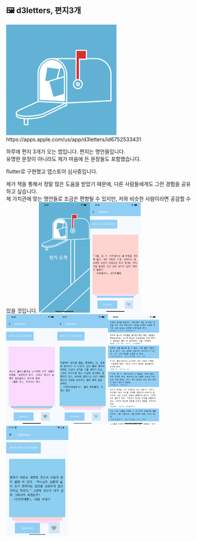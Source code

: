 ## 🖼️ d3letters, 편지3개
<img src="assets/icon.png" alt="logo" width="300" height="300">
https://apps.apple.com/us/app/d3letters/id6752533431

하루에 편지 3개가 오는 앱입니다. 편지는 명언들입니다.<br>
유명한 문장이 아니라도 제가 마음에 든 문장들도 포함했습니다.

flutter로 구현했고 앱스토어 심사중입니다.

제가 책을 통해서 정말 많은 도움을 받았기 때문에, 다른 사람들에게도 그런 경험을 공유하고 싶습니다.<br>
제 가치관에 맞는 명언들로 조금은 편향될 수 있지만, 저와 비슷한 사람이라면 공감할 수 있을 것입니다.
<img src="git_assets/image1.png" alt="logo" height="300"><img src="git_assets/image2.png" alt="logo" height="300"><img src="git_assets/image3.png" alt="logo" height="300"><img src="git_assets/image4.png" alt="logo" height="300"><img src="git_assets/image5.png" alt="logo" height="300"><img src="git_assets/image6.png" alt="logo" height="300">
